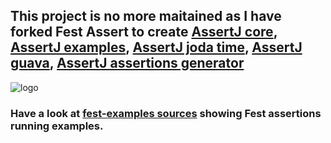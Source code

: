 ## This project is no more maitained as I have forked Fest Assert to create [AssertJ core](https://github.com/joel-costigliola/assertj-core), [AssertJ examples](https://github.com/joel-costigliola/assertj-examples), [AssertJ joda time](https://github.com/joel-costigliola/assertj-joda-time), [AssertJ guava](https://github.com/joel-costigliola/assertj-guava), [AssertJ assertions generator](https://github.com/joel-costigliola/assertj-assertions-generator)

![logo](https://raw.github.com/joel-costigliola/fest-examples/master/img/fest-header-image-black-text.png)

### Have a look at **[fest-examples sources](https://github.com/joel-costigliola/fest-examples/tree/master/src/main/java/org/fest/assertions/examples)** showing Fest assertions running examples.
